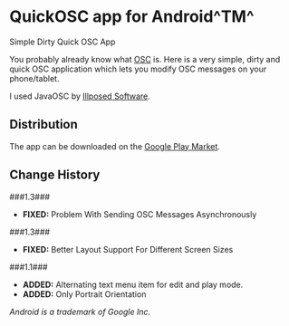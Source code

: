 # QuickOSC app for Android^TM^

Simple Dirty Quick OSC App

You probably already know what [OSC](http://en.wikipedia.org/wiki/Open_Sound_Control "link") is. Here is a very simple, dirty and quick OSC application which lets you modify OSC messages on your phone/tablet.

I used JavaOSC by [Illposed Software](http://www.illposed.com/software/javaosc.html "link").

## Distribution
The app can be downloaded on the [Google Play Market](https://play.google.com/store/apps/details?id=com.ahmetkizilay.controls.osc "Link").


## Change History
###1.3###
+ **FIXED:** Problem With Sending OSC Messages Asynchronously

###1.3###
+ **FIXED:** Better Layout Support For Different Screen Sizes

###1.1###
+ **ADDED:** Alternating text menu item for edit and play mode.
+ **ADDED:** Only Portrait Orientation

*Android is a trademark of Google Inc.*
